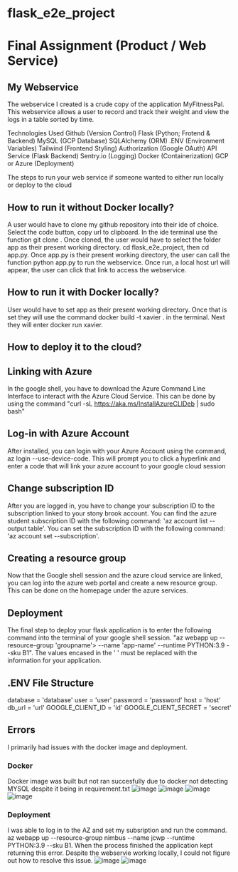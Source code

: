 # flask_e2e_project

# Final Assignment (Product / Web Service)



## My Webservice
The webservice I created is a crude copy of the application MyFitnessPal. This webservice allows a user to record and track their weight and view the logs in a table sorted by time.

Technologies Used
Github (Version Control)
Flask (Python; Frotend & Backend)
MySQL (GCP Database)
SQLAlchemy (ORM)
.ENV (Environment Variables)
Tailwind (Frontend Styling)
Authorization (Google OAuth)
API Service (Flask Backend)
Sentry.io (Logging)
Docker (Containerization)
GCP or Azure (Deployment)

The steps to run your web service if someone wanted to either run locally or deploy to the cloud
## How to run it without Docker locally? 
A user would have to clone my github repository into their ide of choice. Select the code button, copy url to clipboard. In the ide terminal use the function git clone <url>. Once cloned, the user would have to select the folder app as their present working directory. cd flask_e2e_project, then cd app.py. Once app.py is their present working directory, the user can call the function python app.py to run the webservice. Once run, a local host url will appear, the user can click that link to access the webservice. 

## How to run it with Docker locally?
User would have to set app as their present working directory. Once that is set they will use the command docker build -t xavier . in the terminal. Next they will enter docker run xavier.
## How to deploy it to the cloud?

## Linking with Azure
In the google shell, you have to download the Azure Command Line Interface to interact with the Azure Cloud Service. This can be done by using the command "curl -sL https://aka.ms/InstallAzureCLIDeb | sudo bash"

## Log-in with Azure Account
After installed, you can login with your Azure Account using the command, az login --use-device-code. This will prompt you to click a hyperlink and enter a code that will link your azure account to your google cloud session

## Change subscription ID
After you are logged in, you have to change your subscription ID to the subscription linked to your stony brook account. You can find the azure student subscription ID with the following command: 'az account list --output table'. You can set the subscription ID with the following command: 'az account set --subscription'.

## Creating a resource group
Now that the Google shell session and the azure cloud service are linked, you can log into the azure web portal and create a new resource group. This can be done on the homepage under the azure services.

## Deployment
The final step to deploy your flask application is to enter the following command into the terminal of your google shell session.
"az webapp up --resource-group 'groupname'> --name 'app-name' --runtime PYTHON:3.9 --sku B1". The values encased in the ' ' must be replaced with the information for your application.


## .ENV File Structure        
database = 'database'
user = 'user'
password = 'password'
host = 'host'
db_url = 'url'
GOOGLE_CLIENT_ID = 'id'
GOOGLE_CLIENT_SECRET = 'secret'

## Errors
I primarily had issues with the docker image and deployment.

### Docker
Docker image was built but not ran succesfully due to docker not detecting MYSQL despite it being in requirement.txt
![image](https://github.com/Xaviera8/flask_e2e_project/assets/141374145/071a3c25-303c-4eee-a6d6-3294536d2bf1)
![image](https://github.com/Xaviera8/flask_e2e_project/assets/141374145/cee20eee-f91a-4ec8-b2c8-367f754ad1c3)
![image](https://github.com/Xaviera8/flask_e2e_project/assets/141374145/e4b18546-057c-4018-b479-0edf7bb871f7)
![image](https://github.com/Xaviera8/flask_e2e_project/assets/141374145/6e6a2819-f53b-4f10-9ee0-3d8d08371ec4)

### Deployment
I was able to log in to the AZ and set my subsription and run the command. az webapp up --resource-group nimbus --name jcwp --runtime PYTHON:3.9 --sku B1. When the process finished the application kept returning this error. Despite the webservie working locally, I could not figure out how to resolve this issue. 
![image](https://github.com/Xaviera8/flask_e2e_project/assets/141374145/86d6a303-f5e8-4868-bcea-eecaf2d5857b)
![image](https://github.com/Xaviera8/flask_e2e_project/assets/141374145/9bc3334c-3dbf-4b70-918b-bbf36712d100)







